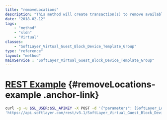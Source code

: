 ```yaml
---
title: "removeLocations"
description: "This method will create transaction(s) to remove available locations from an archive image template."
date: "2018-02-12"
tags:
    - "method"
    - "sldn"
    - "Virtual"
classes:
    - "SoftLayer_Virtual_Guest_Block_Device_Template_Group"
type: "reference"
layout: "method"
mainService : "SoftLayer_Virtual_Guest_Block_Device_Template_Group"
---
```


# [REST Example](#removeLocations-example) <a href="/article/rest/"><i class="fas fa-question"></i></a> {#removeLocations-example .anchor-link} 
```bash
curl -g -u $SL_USER:$SL_APIKEY -X POST -d '{"parameters": [SoftLayer_Location]}' \
'https://api.softlayer.com/rest/v3.1/SoftLayer_Virtual_Guest_Block_Device_Template_Group/{SoftLayer_Virtual_Guest_Block_Device_Template_GroupID}/removeLocations'
```
